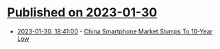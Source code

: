 # [Published on 2023-01-30](index.md)

* [2023-01-30, 18:41:00](https://slashdot.org/story/23/01/30/1628204/china-smartphone-market-slumps-to-10-year-low?utm_source=rss1.0mainlinkanon&utm_medium=feed) - [China Smartphone Market Slumps To 10-Year Low](https://slashdot.org/story/23/01/30/1628204/china-smartphone-market-slumps-to-10-year-low?utm_source=rss1.0mainlinkanon&utm_medium=feed)
